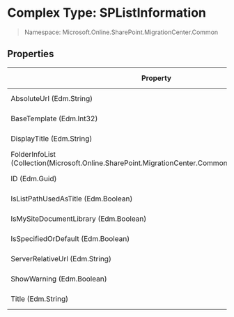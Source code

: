 # Complex Type: SPListInformation

> Namespace: Microsoft.Online.SharePoint.MigrationCenter.Common

## Properties

Property | SPO | SP 2019 | SP 2016 | SP 2013
----------|:---:|:-------:|:-------:|:-------:
AbsoluteUrl (Edm.String) | ✅ (❌) | ❌ | ❌ | ❌
BaseTemplate (Edm.Int32) | ✅ (❌) | ❌ | ❌ | ❌
DisplayTitle (Edm.String) | ✅ (❌) | ❌ | ❌ | ❌
FolderInfoList (Collection(Microsoft.Online.SharePoint.MigrationCenter.Common.SPFolderInformation)) | ✅ (❌) | ❌ | ❌ | ❌
ID (Edm.Guid) | ✅ (❌) | ❌ | ❌ | ❌
IsListPathUsedAsTitle (Edm.Boolean) | ✅ (❌) | ❌ | ❌ | ❌
IsMySiteDocumentLibrary (Edm.Boolean) | ✅ (❌) | ❌ | ❌ | ❌
IsSpecifiedOrDefault (Edm.Boolean) | ✅ (❌) | ❌ | ❌ | ❌
ServerRelativeUrl (Edm.String) | ✅ (❌) | ❌ | ❌ | ❌
ShowWarning (Edm.Boolean) | ✅ (❌) | ❌ | ❌ | ❌
Title (Edm.String) | ✅ (❌) | ❌ | ❌ | ❌
